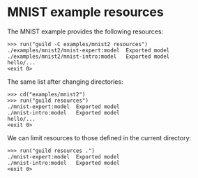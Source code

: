 # MNIST example resources

The MNIST example provides the following resources:

    >>> run("guild -C examples/mnist2 resources")
    ./examples/mnist2/mnist-expert:model  Exported model
    ./examples/mnist2/mnist-intro:model   Exported model
    hello/...
    <exit 0>

The same list after changing directories:

    >>> cd("examples/mnist2")
    >>> run("guild resources")
    ./mnist-expert:model  Exported model
    ./mnist-intro:model   Exported model
    hello/...
    <exit 0>

We can limit resources to those defined in the current directory:

    >>> run("guild resources .")
    ./mnist-expert:model  Exported model
    ./mnist-intro:model   Exported model
    <exit 0>
